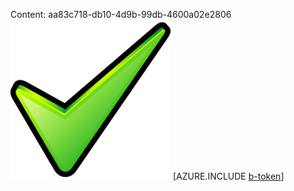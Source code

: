 Content: aa83c718-db10-4d9b-99db-4600a02e2806![image](5c521056-f0a6-414d-afa8-3c123a69e79f.png)
[AZURE.INCLUDE [b-token](17f0df5c-a5c6-4926-8074-b597d68878db.md)]
